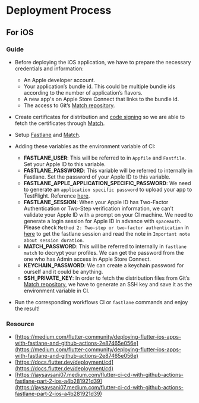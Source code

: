 # Deployment Process

## For iOS

### Guide

- Before deploying the iOS application, we have to prepare the necessary credentials and information:

    - An Apple developer account.
    - Your application’s bundle id. This could be multiple bundle ids according to the number of application’s flavors.
    - A new app's on Apple Store Connect that links to the bundle id.
    - The access to Git’s [Match repository](https://codesigning.guide/).

- Create certificates for distribution and [code signing](https://codesigning.guide/) so we are able to fetch the certificates through [Match](https://docs.fastlane.tools/actions/match/).
- Setup [Fastlane](https://docs.fastlane.tools/getting-started/ios/setup/) and [Match](https://docs.fastlane.tools/actions/match/).
- Adding these variables as the environment variable of CI:

    - **FASTLANE_USER**: This will be referred to in `Appfile` and `Fastfile`. Set your Apple ID to this variable.
    - **FASTLANE_PASSWORD**: This variable will be referred to internally in Fastlane. Set the password of your Apple ID to this variable.
    - **FASTLANE_APPLE_APPLICATION_SPECIFIC_PASSWORD**: We need to generate an `application specific password` to upload your app to TestFlight. Reference [here](https://support.apple.com/en-us/HT204397).
    - **FASTLANE_SESSION**: When your Apple ID has Two-Factor Authentication or Two-Step verification information, we can’t validate your Apple ID with a prompt on your CI machine. We need to generate a login session for Apple ID in advance with `spaceauth`. Please check `Method 2: Two-step or two-factor authentication` in [here](https://docs.fastlane.tools/getting-started/ios/authentication/) to get the fastlane session and read the note in `Important note about session duration`.
    - **MATCH_PASSWORD**: This will be referred to internally in `fastlane match` to decrypt your profiles. We can get the password from the one who has Admin access in Apple Store Connect.
    - **KEYCHAIN_PASSWORD**: We can create a keychain password for ourself and it could be anything.
    - **SSH_PRIVATE_KEY**: In order to fetch the distribution files from Git’s [Match repository](https://codesigning.guide/), we have to generate an SSH key and save it as the environment variable in CI.
  
- Run the corresponding workflows CI or `fastlane` commands and enjoy the result!

### Resource

- [https://medium.com/flutter-community/deploying-flutter-ios-apps-with-fastlane-and-github-actions-2e87465e056e](https://medium.com/flutter-community/deploying-flutter-ios-apps-with-fastlane-and-github-actions-2e87465e056e)
- [https://docs.flutter.dev/deployment/cd](https://docs.flutter.dev/deployment/cd)
- [https://jaysavsani07.medium.com/flutter-ci-cd-with-github-actions-fastlane-part-2-ios-a4b281921d39](https://jaysavsani07.medium.com/flutter-ci-cd-with-github-actions-fastlane-part-2-ios-a4b281921d39)